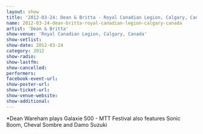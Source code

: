 ```yaml
---
layout: show
title: '2012-03-24: Dean & Britta - Royal Canadian Legion, Calgary, Canada'
name: 2012-03-24-dean-britta-royal-canadian-legion-calgary-canada
artist: 'Dean & Britta'
show-venue: 'Royal Canadian Legion, Calgary, Canada'
show-setlist: 
show-date: 2012-03-24
category: 2012
show-radio: 
show-lastfm: 
show-cancelled: 
performers: 
facebook-event-url: 
show-poster-url: 
show-ticket-url: 
show-venue-website: 
show-additional: 
---
```


*Dean Wareham plays Galaxie 500 - MTT Festival also features Sonic Boom, Cheval Sombre and Damo Suzuki